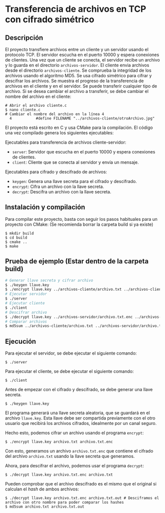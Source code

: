 # Transferencia de archivos en TCP con cifrado simétrico

## Descripción
El proyecto transfiere archivos entre un cliente y un servidor usando el protocolo TCP. El servidor escucha en el puerto 10000 y espera conexiones de clientes. Una vez que un cliente se conecta, el servidor recibe un archivo y lo guarda en el directorio `archivos-servidor`. El cliente envia archivos desde el directorio `archivos-cliente`.
Se comprueba la integridad de los archivos usando el algoritmo MD5.
Se usa cifrado simétrico para cifrar y descifrar los archivos.
Se muestra el progreso de la transferencia de archivos en el cliente y en el servidor.
Se puede transferir cualquier tipo de archivo.
Si se desea cambiar el archivo a transferir, se debe cambiar el nombre del archivo en el cliente:
```console
# Abrir el archivo cliente.c
$ nano cliente.c
# Cambiar el nombre del archivo en la línea 4
  4           #define FILENAME "../archivos-cliente/otroArchivo.jpg"
```


El proyecto está escrito en C y usa CMake para la compilación. El código una vez compilado genera los siguientes ejecutables:

Ejecutables para transferencia de archivos cliente-servidor:
- `server`: Servidor que escucha en el puerto 10000 y espera conexiones de clientes.
- `client`: Cliente que se conecta al servidor y envía un mensaje.

Ejecutables para cifrado y descifrado de archivos:
- `keygen`: Genera una llave secreta para el cifrado y descifrado.
- `encrypt`: Cifra un archivo con la llave secreta.
- `decrypt`: Descifra un archivo con la llave secreta.

## Instalación y compilación

Para compilar este proyecto, basta con seguir los pasos habituales para un proyecto con CMake:
(Se recomienda borrar la carpeta build si ya existe)

```console
$ mkdir build
$ cd build
$ cmake ..
$ make
```

## Prueba de ejemplo (Estar dentro de la carpeta build)
```bash
# Generar llave secreta y cifrar archivo
$ ./keygen llave.key
$ ./encrypt llave.key ../archivos-cliente/archivo.txt ../archivos-cliente/archivo.txt.enc
# Ejecutar servidor
$ ./server
# Ejecutar cliente
$ ./client
# Descifrar archivo
$ ./decrypt llave.key ../archivos-servidor/archivo.txt.enc ../archivos-servidor/archivo.txt
# Comparar archivos
$ md5sum ../archivos-cliente/archivo.txt ../archivos-servidor/archivo.txt
```

## Ejecución

Para ejecutar el servidor, se debe ejecutar el siguiente comando:

```console
$ ./server
```

Para ejecutar el cliente, se debe ejecutar el siguiente comando:

```console
$ ./client
```

Antes de empezar con el cifrado y descifrado, se debe generar una llave secreta. 

```console
$ ./keygen llave.key
```

El programa generará una llave secreta aleatoria, que se guardará en el archivo `llave.key`. Esta llave debe ser compartida previamente con el otro usuario que recibirá los archivos cifrados, idealmente por un canal seguro.

Hecho esto, podemos cifrar un archivo usando el programa `encrypt`:

```console
$ ./encrypt llave.key archivo.txt archivo.txt.enc
```

Con esto, generamos un archivo `archivo.txt.enc` que contiene el cifrado del archivo `archivo.txt` usando la llave secreta que generamos.

Ahora, para descifrar el archivo, podemos usar el programa `decrypt`:

```console
$ ./decrypt llave.key archivo.txt.enc archivo.txt
```

Pueden comprobar que el archivo descifrado es el mismo que el original si calculan el _hash_ de ambos archivos:

```console
$ ./decrypt llave.key archivo.txt.enc archivo.txt.out # Desciframos el archivo con otro nombre para poder comparar los hashes
$ md5sum archivo.txt archivo.txt.out
